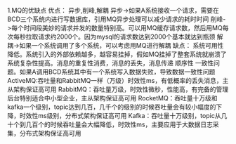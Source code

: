 1.MQ的优缺点
优点：
异步,削峰,解耦
异步->如果A系统接收一个请求，需要在BCD三个系统内进行写数据库，引用MQ异步处理可以减少请求的耗时时间
削峰->每个时间段美妙的请求并发的数量特别高。可以用MQ缓存请求数，然后用MQ每次每秒拉取请求约2000个。因为mysql的请求数达到2000个基本就达到瓶颈
解耦->如果一个系统调用了多个系统，可以考虑用MQ进行解耦
缺点：
系统可用性降低。系统引入的外部依赖越多，越容易挂掉，假如MQ挂掉了整套系统就崩溃了
系统复杂性提高。消息的重复性消费，消息的丢失，消息传递 顺序性
一致性问题。如果A调用BCD系统其中有一个系统写入数据失败，导致数据一致性问题
ActiveMQ:吞吐量和RabbitMQ一样（万级）时效性ms，有低概率的丢失消息，主从架构保证高可用
RabbitMQ：吞吐量万级，时效性微秒，性能高，有完备的管理后台特别适合中小型企业，主从架构保证高可用
RocketMQ：吞吐量十万级和kafka一个级别，topic达到几百，几千个的级别的时候吞吐量会有较小幅度的下降，时效性ms级别，分布式架构保证高可用
Kafka：吞吐量十万级别，topic从几十个到几百个的时候吞吐量会大幅降低，时效性ms，主要应用于大数据日志采集，分布式架构保证高可用


